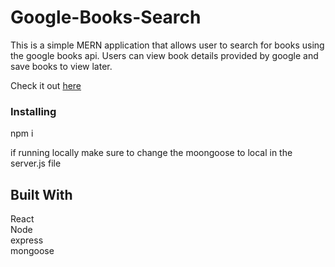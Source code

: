 # Google-Books-Search
This is a simple MERN application that allows user to search for books using the google books api. Users can view book details provided by google and save books to view later.   

Check it out [here](https://react-book-search-juan-damian.herokuapp.com)

### Installing
npm i

if running locally make sure to change the moongoose to local in the server.js file

## Built With
React  
Node  
express  
mongoose

